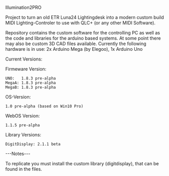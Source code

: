 Illumination2PRO

Project to turn an old ETR Luna24 Lightingdesk into a modern custom build MIDI Lighting-Controler to use with QLC+ (or any other MIDI Software).

Repository contains the custom software for the controlling PC as well as the code and libraries for the arduino based systems.
At some point there may also be custom 3D CAD files available.
Currently the following hardware is in use: 2x Arduino Mega (by Elegoo), 1x Arduino Uno

Current Versions:

  Firmeware Version:
  
    UNO:   1.8.3 pre-alpha
    MegaA: 1.8.3 pre-alpha
    MegaB: 1.8.3 pre-alpha

  OS-Version:
  
    1.0 pre-alpha (based on Win10 Pro)

  WebOS Version:
  
    1.1.5 pre-alpha

  Library Versions:

    DigitDisplay: 2.1.1 beta

---Notes---

To replicate you must install the custom library (digitdisplay), that can be found in the files.
